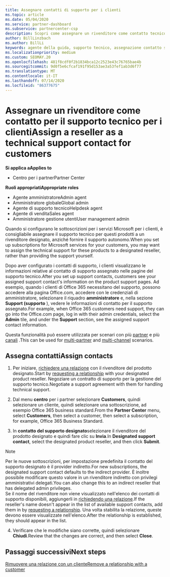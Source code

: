 ```yaml
---
title: Assegnare contatti di supporto per i clienti
ms.topic: article
ms.date: 05/04/2020
ms.service: partner-dashboard
ms.subservice: partnercenter-csp
description: Scopri come assegnare un rivenditore come contatto tecnico per i clienti che dispongono di sottoscrizioni ai servizi Microsoft.
author: BillLinzbach
ms.author: BillLi
keywords: agente della guida, supporto tecnico, assegnazione contatto supporto tecnico designato
ms.localizationpriority: medium
ms.custom: SEOMAY.20
ms.openlocfilehash: 481f8cdf0f2b1834bca12c2523e43c76765bae4b
ms.sourcegitcommit: 9d0f5e6cfcaf191f95d153ae3a53fef1ab3d6f77
ms.translationtype: MT
ms.contentlocale: it-IT
ms.lasthandoff: 07/14/2020
ms.locfileid: "86377675"
---
```

# <a name="assign-a-reseller-as-a-technical-support-contact-for-customers"></a><span data-ttu-id="73ab9-104">Assegnare un rivenditore come contatto per il supporto tecnico per i clienti</span><span class="sxs-lookup"><span data-stu-id="73ab9-104">Assign a reseller as a technical support contact for customers</span></span>

<span data-ttu-id="73ab9-105">**Si applica a**</span><span class="sxs-lookup"><span data-stu-id="73ab9-105">**Applies to**</span></span>

- <span data-ttu-id="73ab9-106">Centro per i partner</span><span class="sxs-lookup"><span data-stu-id="73ab9-106">Partner Center</span></span>

<span data-ttu-id="73ab9-107">**Ruoli appropriati**</span><span class="sxs-lookup"><span data-stu-id="73ab9-107">**Appropriate roles**</span></span>

- <span data-ttu-id="73ab9-108">Agente amministratore</span><span class="sxs-lookup"><span data-stu-id="73ab9-108">Admin agent</span></span>
- <span data-ttu-id="73ab9-109">Amministratore globale</span><span class="sxs-lookup"><span data-stu-id="73ab9-109">Global admin</span></span>
- <span data-ttu-id="73ab9-110">Agente di supporto tecnico</span><span class="sxs-lookup"><span data-stu-id="73ab9-110">Helpdesk agent</span></span>
- <span data-ttu-id="73ab9-111">Agente di vendita</span><span class="sxs-lookup"><span data-stu-id="73ab9-111">Sales agent</span></span>
- <span data-ttu-id="73ab9-112">Amministratore gestione utenti</span><span class="sxs-lookup"><span data-stu-id="73ab9-112">User management admin</span></span>

<span data-ttu-id="73ab9-113">Quando si configurano le sottoscrizioni per i servizi Microsoft per i clienti, è consigliabile assegnare il supporto tecnico per questi prodotti a un rivenditore designato, anziché fornire il supporto autonomo.</span><span class="sxs-lookup"><span data-stu-id="73ab9-113">When you set up subscriptions for Microsoft services for your customers, you may want to assign the technical support for these products to a designated reseller, rather than providing the support yourself.</span></span>

<span data-ttu-id="73ab9-114">Dopo aver configurato i contatti di supporto, i clienti visualizzano le informazioni relative al contatto di supporto assegnato nelle pagine del supporto tecnico.</span><span class="sxs-lookup"><span data-stu-id="73ab9-114">After you set up support contacts, customers see your assigned support contact's information on the product support pages.</span></span> <span data-ttu-id="73ab9-115">Ad esempio, quando i clienti di Office 365 necessitano del supporto, possono accedere alla pagina Office.com, accedere con le credenziali di amministratore, selezionare il riquadro **amministratore** e, nella sezione **Support (supporto** ), vedere le informazioni di contatto per il supporto assegnato.</span><span class="sxs-lookup"><span data-stu-id="73ab9-115">For example, when Office 365 customers need support, they can go into the Office.com page, log in with their admin credentials, select the **Admin** tile, and under the **Support** section, see the assigned support contact information.</span></span>

<span data-ttu-id="73ab9-116">Questa funzionalità può essere utilizzata per scenari con più [partner](multipartner.md) e più [canali](multichannel.md) .</span><span class="sxs-lookup"><span data-stu-id="73ab9-116">This can be used for [multi-partner](multipartner.md) and [multi-channel](multichannel.md) scenarios.</span></span> 

<a href="" id="assigncontacts"></a>
## <a name="assign-contacts"></a><span data-ttu-id="73ab9-117">Assegna contatti</span><span class="sxs-lookup"><span data-stu-id="73ab9-117">Assign contacts</span></span>

1.  <span data-ttu-id="73ab9-118">Per iniziare, [richiedere una relazione](request-a-relationship-with-a-customer.md) con il rivenditore del prodotto designato.</span><span class="sxs-lookup"><span data-stu-id="73ab9-118">Start by [requesting a relationship](request-a-relationship-with-a-customer.md) with your designated product reseller.</span></span> <span data-ttu-id="73ab9-119">Negoziare un contratto di supporto per la gestione del supporto tecnico.</span><span class="sxs-lookup"><span data-stu-id="73ab9-119">Negotiate a support agreement with them for handling technical support.</span></span>

2.  <span data-ttu-id="73ab9-120">Dal menu **centro** per i partner selezionare **Customers**, quindi selezionare un cliente, quindi selezionare una sottoscrizione, ad esempio Office 365 business standard.</span><span class="sxs-lookup"><span data-stu-id="73ab9-120">From the **Partner Center** menu, select **Customers**, then select a customer, then select a subscription, for example, Office 365 Business Standard.</span></span>

3.  <span data-ttu-id="73ab9-121">In **contatto del supporto designato**selezionare il rivenditore del prodotto designato e quindi fare clic su **Invia**.</span><span class="sxs-lookup"><span data-stu-id="73ab9-121">In  **Designated support contact**, select the designated product reseller, and then click **Submit**.</span></span> 

   >[!NOTE]  
 ><span data-ttu-id="73ab9-122">Per le nuove sottoscrizioni, per impostazione predefinita il contatto del supporto designato è il provider indiretto.</span><span class="sxs-lookup"><span data-stu-id="73ab9-122">For new subscriptions, the designated support contact defaults to the indirect provider.</span></span> <span data-ttu-id="73ab9-123">È inoltre possibile modificare questo valore in un rivenditore indiretto con privilegi amministrativi delegati.</span><span class="sxs-lookup"><span data-stu-id="73ab9-123">You can also change this to an indirect reseller that has delegated admin privileges.</span></span>    
><span data-ttu-id="73ab9-124">Se il nome del rivenditore non viene visualizzato nell'elenco dei contatti di supporto disponibili, aggiungerli in [richiedendo una relazione](request-a-relationship-with-a-customer.md).</span><span class="sxs-lookup"><span data-stu-id="73ab9-124">If the reseller's name doesn't appear in the list of available support contacts, add them in by [requesting a relationship](request-a-relationship-with-a-customer.md).</span></span> <span data-ttu-id="73ab9-125">Una volta stabilita la relazione, queste devono essere visualizzate nell'elenco.</span><span class="sxs-lookup"><span data-stu-id="73ab9-125">After the relationship is established, they should appear in the list.</span></span>  

4.  <span data-ttu-id="73ab9-126">Verificare che le modifiche siano corrette, quindi selezionare **Chiudi**.</span><span class="sxs-lookup"><span data-stu-id="73ab9-126">Review that the changes are correct, and then select **Close**.</span></span>

## <a name="next-steps"></a><span data-ttu-id="73ab9-127">Passaggi successivi</span><span class="sxs-lookup"><span data-stu-id="73ab9-127">Next steps</span></span>

[<span data-ttu-id="73ab9-128">Rimuovere una relazione con un cliente</span><span class="sxs-lookup"><span data-stu-id="73ab9-128">Remove a relationship with a customer</span></span>](remove-a-relationship.md)
